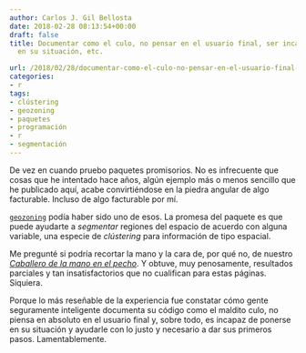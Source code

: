 ```yaml
---
author: Carlos J. Gil Bellosta
date: 2018-02-28 08:13:54+00:00
draft: false
title: Documentar como el culo, no pensar en el usuario final, ser incapaz de ponerte
  en su situación, etc.

url: /2018/02/28/documentar-como-el-culo-no-pensar-en-el-usuario-final-ser-incapaz-de-ponerte-en-su-situacion-etc/
categories:
- r
tags:
- clústering
- geozoning
- paquetes
- programación
- r
- segmentación
---
```


De vez en cuando pruebo paquetes promisorios. No es infrecuente que cosas que he intentado hace años, algún ejemplo más o menos sencillo que he publicado aquí, acabe convirtiéndose en la piedra angular de algo facturable. Incluso de algo facturable por mí.

[`geozoning`](https://cran.r-project.org/package=geozoning) podía haber sido uno de esos. La promesa del paquete es que puede ayudarte a _segmentar_ regiones del espacio de acuerdo con alguna variable, una especie de _clústering_ para información de tipo espacial.

Me pregunté si podría recortar la mano y la cara de, por qué no, de nuestro [_Caballero de la mano en el pecho_](https://www.datanalytics.com/2015/03/24/compresion-con-svd/). Y obtuve, muy penosamente, resultados parciales y tan insatisfactorios que no cualifican para estas páginas. Siquiera.

Porque lo más reseñable de la experiencia fue constatar cómo gente seguramente inteligente documenta su código como el maldito culo, no piensa en absoluto en el usuario final y, sobre todo, es incapaz de ponerse en su situación y ayudarle con lo justo y necesario a dar sus primeros pasos. Lamentablemente.


